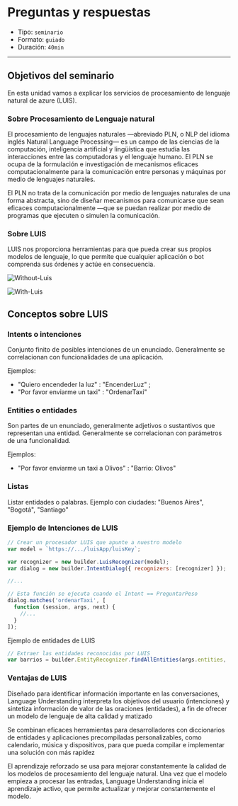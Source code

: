 # Preguntas y respuestas

* Tipo: `seminario`
* Formato: `guiado`
* Duración: `40min`

***

## Objetivos del seminario

En esta unidad vamos a explicar  los servicios de procesamiento de lenguaje
natural de azure (LUIS).

### Sobre Procesamiento de Lenguaje natural

El procesamiento de lenguajes naturales —abreviado PLN, o NLP del idioma inglés
Natural Language Processing— es un campo de las ciencias de la computación,
inteligencia artificial y lingüística que estudia las interacciones entre las
computadoras y el lenguaje humano. El PLN se ocupa de la formulación e
investigación de mecanismos eficaces computacionalmente para la comunicación
entre personas y máquinas por medio de lenguajes naturales.

El PLN no trata de la comunicación por medio de lenguajes naturales de una
forma abstracta, sino de diseñar mecanismos para comunicarse que sean
eficaces computacionalmente —que se puedan realizar por medio de programas que
ejecuten o simulen la comunicación.

### Sobre LUIS

LUIS nos proporciona herramientas para que pueda crear sus propios modelos
de lenguaje, lo que permite que cualquier aplicación o bot comprenda
sus órdenes y actúe en consecuencia.

![Without-Luis](https://user-images.githubusercontent.com/3615859/35949336-fa5e4ffa-0c3e-11e8-8635-7c188217634a.PNG)

![With-Luis](https://user-images.githubusercontent.com/3615859/35949335-fa2b1c2a-0c3e-11e8-9747-1a5cfb732c84.PNG)

## Conceptos sobre LUIS

### Intents o intenciones

Conjunto finito de posibles intenciones de un enunciado. Generalmente se
correlacionan con funcionalidades de una aplicación.

Ejemplos:

* "Quiero encendeder la luz" : "EncenderLuz" ;
* "Por favor enviarme un taxi" : "OrdenarTaxi"

### Entities o entidades

Son partes de un enunciado, generalmente adjetivos o sustantivos que representan
una entidad. Generalmente se correlacionan con parámetros de una funcionalidad.

Ejemplos:

* "Por favor enviarme un taxi a Olivos" : "Barrio: Olivos"

### Listas

Listar entidades o palabras.
Ejemplo con ciudades: "Buenos Aires", "Bogotá", "Santiago"

### Ejemplo de Intenciones de LUIS

```js
// Crear un procesador LUIS que apunte a nuestro modelo
var model = `https://.../luisApp/luisKey`;

var recognizer = new builder.LuisRecognizer(model);
var dialog = new builder.IntentDialog({ recognizers: [recognizer] });

//...

// Esta función se ejecuta cuando el Intent == PreguntarPeso
dialog.matches('ordenarTaxi', [
  function (session, args, next) {
    //...
  }
]);
```

Ejemplo de entidades de LUIS

```js
// Extraer las entidades reconocidas por LUIS
var barrios = builder.EntityRecognizer.findAllEntities(args.entities, 'lugar');
```

### Ventajas de LUIS

Diseñado para identificar información importante en las conversaciones,
Language Understanding interpreta los objetivos del usuario (intenciones) y
sintetiza información de valor de las oraciones (entidades), a fin de ofrecer un
modelo de lenguaje de alta calidad y matizado

Se combinan eficaces herramientas para desarrolladores con diccionarios de
entidades y aplicaciones precompiladas personalizables, como calendario,
música y dispositivos, para que pueda compilar e implementar una solución con
más rapidez

El aprendizaje reforzado se usa para mejorar constantemente la calidad de
los modelos de procesamiento del lenguaje natural. Una vez que el modelo
empieza a procesar las entradas, Language Understanding inicia el
aprendizaje activo, que permite actualizar y mejorar constantemente el modelo.
